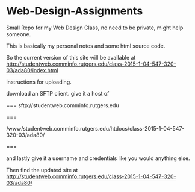 # Web-Design-Assignments
Small Repo for my Web Design Class, no need to be private, might help someone.

This is basically my personal notes and some html source code.

So the current version of this site will be available at http://studentweb.comminfo.rutgers.edu/class-2015-1-04-547-320-03/ada80/index.html


instructions for uploading.

download an SFTP client. give it a host of 

===
sftp://studentweb.comminfo.rutgers.edu


===

/www/studentweb.comminfo.rutgers.edu/htdocs/class-2015-1-04-547-320-03/ada80/

===

and lastly give it a username and credentials like you would anything else.

Then find the updated site at http://studentweb.comminfo.rutgers.edu/class-2015-1-04-547-320-03/ada80/ 
